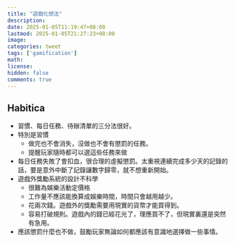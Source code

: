```yaml
---
title: "遊戲化想法"
description: 
date: 2025-01-05T11:19:47+08:00
lastmod: 2025-01-05T21:27:23+08:00
image: 
categories: tweet
tags: ['gamification']
math: 
license: 
hidden: false
comments: true
---
```


## Habitica
- 習慣、每日任務、待辦清單的三分法很好。
- 特別是習慣
	- 做完也不會消失，沒做也不會有懲罰的任務。
	- 提醒玩家隨時都可以選這些任務來做
- 每日任務失敗了會扣血，很合理的虛擬懲罰。太重視連續完成多少天的記錄的話，要是意外中斷了記錄讓數字歸零，就不想重新開始。
- 遊戲外獎勵系統的設計不科學
	- 很難為娛樂活動定價格
	- 工作量不應該能換算成娛樂時間，時間只會越用越少。
	- 花兩次錢。遊戲外的獎勵需要用現實的貨幣才能買得到。
	- 容易打破規則。遊戲內的錢已經花光了，理應買不了，但現實裏還是突然有急用。
- 應該懲罰什麼也不做，鼓勵玩家無論如何都應該有意識地選擇做一些事情。

